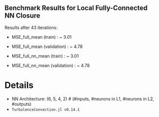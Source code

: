 ## Benchmark Results for Local Fully-Connected NN Closure

Results after 43 iterations:
- MSE_full_mean (train) : ~ 3.01
- MSE_full_mean (validation) : ~ 4.78

- MSE_full_nn_mean (train) : ~ 3.01
- MSE_full_nn_mean (validation) : ~ 4.78

# Details
  - NN Architecture: (6, 5, 4, 2) # (#inputs, #neurons in L1, #neurons in L2, #outputs)
  - `TurbulenceConvection.jl v0.14.1` 